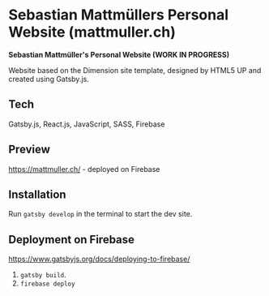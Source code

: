 # Sebastian Mattmüllers Personal Website (mattmuller.ch)

**Sebastian Mattmüller's Personal Website (WORK IN PROGRESS)**

Website based on the Dimension site template, designed by HTML5 UP and created using Gatsby.js.

## Tech

Gatsby.js, React.js, JavaScript, SASS, Firebase

## Preview

https://mattmuller.ch/ - deployed on Firebase

## Installation

Run `gatsby develop` in the terminal to start the dev site.

## Deployment on Firebase
https://www.gatsbyjs.org/docs/deploying-to-firebase/

1) `gatsby build`.
2) `firebase deploy`
